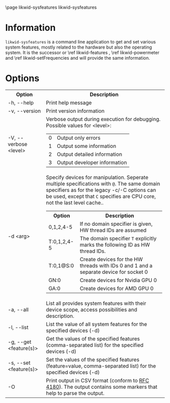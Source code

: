 \page likwid-sysfeatures likwid-sysfeatures

<H1>Information</H1>
<CODE>likwid-sysfeatures</CODE> is a command line application to get and set various
system features, mostly related to the hardware but also the operating system. It
is the successor or \ref likwid-features , \ref likwid-powermeter and
\ref likwid-setFrequencies and will provide the same information.

<H1>Options</H1>
<TABLE>
<TR>
  <TH>Option</TH>
  <TH>Description</TH>
</TR>
<TR>
  <TD>-h, --help</TD>
  <TD>Print help message</TD>
</TR>
<TR>
  <TD>-v, --version</TD>
  <TD>Print version information</TD>
</TR>
<TR>
  <TD>-V, --verbose &lt;level&gt;</TD>
  <TD>Verbose output during execution for debugging. Possible values for &lt;level&gt;:
  <TABLE>
    <TR>
      <TD>0</TD>
      <TD>Output only errors</TD>
    </TR>
    <TR>
      <TD>1</TD>
      <TD>Output some information</TD>
    </TR>
    <TR>
      <TD>2</TD>
      <TD>Output detailed information</TD>
    </TR>
    <TR>
      <TD>3</TD>
      <TD>Output developer information</TD>
    </TR>
  </TABLE>
  </TD>
</TR>
<TR>
  <TD>-d &lt;arg&gt;</TD>
  <TD>Specify devices for manipulation. Seperate multiple specifications with <CODE>&#64;</CODE>. The same domain specifiers as for the legacy -c/-C options can be used, except that <CODE>C</CODE> specifies are CPU core, not the last level cache..
  <TABLE>
    <TR>
      <TH>Option</TH>
      <TH>Description</TH>
    </TR>
    <TR>
      <TD>0,1,2,4-5</TD>
      <TD>If no domain specifier is given, HW thread IDs are assumed</TD>
    </TR>
    <TR>
      <TD>T:0,1,2,4-5</TD>
      <TD>The domain specifier <CODE>T</CODE> explicitly marks the following ID as HW thread IDs.</TD>
    </TR>
    <TR>
      <TD>T:0,1&#64;S:0</TD>
      <TD>Create devices for the HW threads with IDs 0 and 1 and a separate device for socket 0</TD>
    </TR>
    <TR>
      <TD>GN:0</TD>
      <TD>Create devices for Nvidia GPU 0</TD>
    </TR>
    <TR>
      <TD>GA:0</TD>
      <TD>Create devices for AMD GPU 0</TD>
    </TR>
  </TABLE>
  </TD>
</TR>
<TR>
  <TD>-a, --all</TD>
  <TD>List all provides system features with their device scope, access possibilities and description.</TD>
</TR>
<TR>
  <TD>-l, --list</TD>
  <TD>List the value of all system features for the specified devices (-d)</TD>
</TR>
<TR>
  <TD>-g, --get &lt;feature(s)&gt;</TD>
  <TD>Get the values of the specified features (comma-separated list) for the specified devices (-d)</TD>
</TR>
<TR>
  <TD>-s, --set &lt;feature(s)&gt;</TD>
  <TD>Set the values of the specified features (feature=value, comma-separated list) for the specified devices (-d)</TD>
</TR>
<TR>
  <TD>-O</TD>
  <TD>Print output in CSV format (conform to <A HREF="https://tools.ietf.org/html/rfc4180">RFC 4180</A>). The output contains some markers that help to parse the output.</TD>
</TR>
</TABLE>

